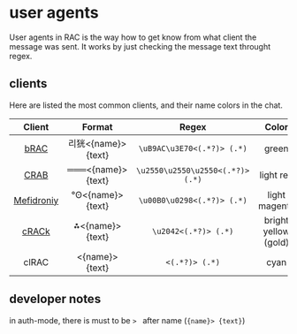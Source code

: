 # user agents

User agents in RAC is the way how to get know from what client the message was sent. It works by just checking the message text throught regex. 

## clients

Here are listed the most common clients, and their name colors in the chat.

| Client        | Format        | Regex     | Color     |
|    :----:     |    :----:     |    :----: |  :----:   |
| [bRAC](https://github.com/MeexReay/bRAC) | 리㹰<{name}> {text} | `\uB9AC\u3E70<(.*?)> (.*)` | green
| [CRAB](https://gitea.bedohswe.eu.org/pixtaded/crab) | ═══<{name}> {text} | `\u2550\u2550\u2550<(.*?)> (.*)` | light red
| [Mefidroniy](https://github.com/OctoBanon-Main/mefedroniy-client) | °ʘ<{name}> {text} | `\u00B0\u0298<(.*?)> (.*)` | light magenta
| [cRACk](https://github.com/pansangg/cRACk) | ⁂<{name}> {text} | `\u2042<(.*?)> (.*)` | bright yellow (gold)
| clRAC | <{name}> {text} | `<(.*?)> (.*)` | cyan

## developer notes

in auth-mode, there is must to be `> ` after name (`{name}> {text}`)
